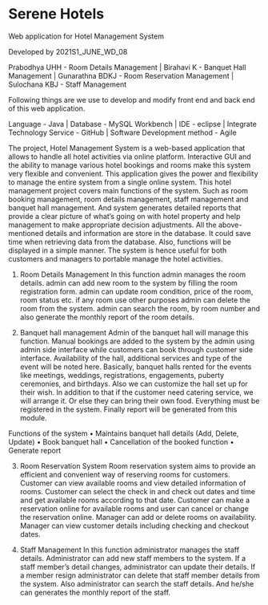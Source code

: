 # Serene Hotels

Web application for Hotel Management System

Developed by 2021S1_JUNE_WD_08

Prabodhya UHH  - Room Details Management |  Birahavi K - Banquet Hall Management |  Gunarathna BDKJ - Room Reservation Management | Sulochana KBJ - Staff Management

Following things are we use to develop and modify front end and back end of this web application.

Language - Java | Database - MySQL Workbench | IDE - eclipse | Integrate Technology Service - GitHub | Software Development method - Agile



The project, Hotel Management System is a web-based application that allows to handle all hotel activities via online platform. Interactive GUI and the ability to manage various hotel bookings and rooms make this system very flexible and convenient. This application gives the power and flexibility to manage the entire system from a single online system. This hotel management project covers main functions of the system. Such as room booking management, room details management, staff management and banquet hall management. And system generates detailed reports that provide a clear picture of what’s going on with hotel property and help management to make appropriate decision adjustments.
All the above-mentioned details and information are store in the database. It could save time when retrieving data from the database. Also, functions will be displayed in a simple manner. The system is hence useful for both customers and managers to portable manage the hotel activities.


1.	Room Details Management
In this function admin manages the room details. admin can add new room to the system by filling the room registration form. admin can update room condition, price of the room, room status etc. if any room use other purposes admin can delete the room from the system. admin can search the room, by room number and also generate the monthly report of the room details.

2.	Banquet hall management
Admin of the banquet hall will manage this function. Manual bookings are added to the system by the admin using admin side interface while customers can book through customer side interface. Availability of the hall, additional services and type of the event will be noted here. Basically, banquet halls rented for the events like meetings, weddings, registrations, engagements, puberty ceremonies, and birthdays. Also we can customize the hall set up for their wish. In addition to that if the customer need catering service, we will arrange it. Or else they can bring    their own food. Everything must be registered in the system. Finally report will be generated from this module.

 Functions of the system
•	Maintains banquet hall details (Add, Delete, Update)
•	Book banquet hall
•	Cancellation of the booked function
•	Generate report   



3.	Room Reservation System
Room reservation system aims to provide an efficient and convenient way of reserving rooms for customers. Customer can view available       rooms and view detailed information of rooms. Customer can select the check in and check out dates and time and get available rooms according to that date. Customer can make a reservation online for available rooms and user can cancel or change the reservation online. Manager can add or delete rooms on availability. Manager can view customer details including checking and checkout dates.


4.  Staff Management
In this function administrator manages the staff  details. Administrator can add new staff members to the system. If a staff member’s detail changes, administrator can update their details. If a member resign administrator can delete that staff member details from the system. Also administrator can search the staff details. And he/she can generates the monthly report of the staff.




